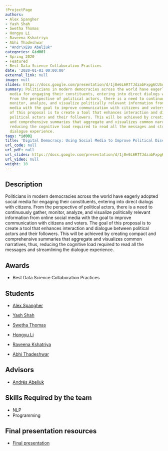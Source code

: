 ```yaml
---
!ProjectPage
authors:
- Alex Spangher
- Yash Shah
- Swetha Thomas
- Hongyu Li
- Raveena Kshatriya
- Abhi Thadeshwar
- "Andr\xE9s Abeliuk"
categories: &id001
- Spring 2020
- Featured
- Best Data Science Collaboration Practices
date: '2020-01-01 00:00:00'
external_link: null
image: null
slides: https://docs.google.com/presentation/d/1j8e6L6RTTJdzabFxpg6CUSoYAJZJT35Z/edit?usp=sharing&ouid=116088473370484068569&rtpof=true&sd=true
summary: Politicians in modern democracies across the world have eagerly adopted social
  media for engaging their constituents, entering into direct dialogs with citizens.
  From the perspective of political actors, there is a need to continuously gather,
  monitor, analyze, and visualize politically relevant information from online social
  media with the goal to improve communication with citizens and voters. The goal
  of this proposal is to create a tool that enhances interaction and dialogue between
  political actors and their followers. This will be achieved by creating compact
  and comprehensive summaries that aggregate and visualizes common narratives, thus,
  reducing the cognitive load required to read all the messages and streamlining the
  dialogue experience.
tags: *id001
title: 'Digital Democracy: Using Social Media to Improve Political Discourse'
url_code: null
url_pdf: null
url_slides: https://docs.google.com/presentation/d/1j8e6L6RTTJdzabFxpg6CUSoYAJZJT35Z/edit?usp=sharing&ouid=116088473370484068569&rtpof=true&sd=true
url_video: null
weight: 10
---
```

## Description

Politicians in modern democracies across the world have eagerly adopted social media for engaging their constituents, entering into direct dialogs with citizens. From the perspective of political actors, there is a need to continuously gather, monitor, analyze, and visualize politically relevant information from online social media with the goal to improve communication with citizens and voters. The goal of this proposal is to create a tool that enhances interaction and dialogue between political actors and their followers. This will be achieved by creating compact and comprehensive summaries that aggregate and visualizes common narratives, thus, reducing the cognitive load required to read all the messages and streamlining the dialogue experience.



## Awards
* Best Data Science Collaboration Practices





## Students

* [Alex Spangher](../../../author/alex-spangher)

* [Yash Shah](../../../author/yash-shah)

* [Swetha Thomas](../../../author/swetha-thomas)

* [Hongyu Li](../../../author/hongyu-li)

* [Raveena Kshatriya](../../../author/raveena-kshatriya)

* [Abhi Thadeshwar](../../../author/abhi-thadeshwar)

## Advisors

* [Andrés Abeliuk](../../../author/andrés-abeliuk)

## Skills Required by the team


* NLP
* Programming
## Final presentation resources

* [Final presentation](https://docs.google.com/presentation/d/1j8e6L6RTTJdzabFxpg6CUSoYAJZJT35Z/edit?usp=sharing&amp;ouid=116088473370484068569&amp;rtpof=true&amp;sd=true)